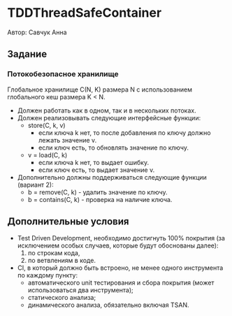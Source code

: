 # TDDThreadSafeContainer

Автор: Савчук Анна

## Задание

### Потокобезопасное хранилище
Глобальное хранилище C(N, K) размера N с использованием глобального кеш размера
K < N.
- Должен работать как в одном, так и в нескольких потоках.
- Должен реализовывать следующие интерфейсные функции:
    - store(C, k, v)
        - если ключа k нет, то после добавления по ключу должно лежать
        значение v.
        - если ключ есть, то обновлять значение по ключу.
    - v = load(C, k)
        - если ключа k нет, то выдает ошибку.
        - если ключ есть, то выдает значение v.
- Дополнительно должны поддерживаться следующие функции (вариант 2):
    - b = remove(C, k) - удалить значение по ключу.
    - b = contains(C, k) - проверка на наличие ключа.

## Дополнительные условия

- Test Driven Development, необходимо достигнуть 100% покрытия (за исключением особых случаев, которые будут обоснованы далее):
    1. по строкам кода,
    2. по ветвлениям в коде.
- CI, в который должно быть встроено, не менее
одного инструмента по каждому пункту:
    * автоматического unit тестирования и сбора покрытия (может использоваться два
    инструмента);
    * статического анализа;
    * динамического анализа, обязательно включая TSAN.